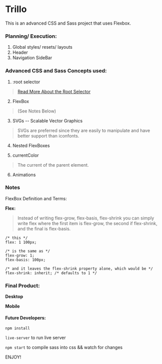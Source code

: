 # Trillo

This is an advanced CSS and Sass project that uses Flexbox.

### Planning/ Execution:
1. Global styles/ resets/ layouts
2. Header
3. Navigation SideBar

### Advanced CSS and Sass Concepts used:
1. :root selector 
>[Read More About the Root Selector](https://css-tricks.com/almanac/selectors/r/root/)

2. FlexBox
>(See Notes Below)

3. SVGs -- Scalable Vector Graphics
>SVGs are preferred since they are easily to manipulate and have better support than iconfonts.

4. Nested FlexBoxes

5. currentColor
>The current of the parent element.

6. Animations

###  Notes
FlexBox Definition and Terms:

**Flex:**
>Instead of writing flex-grow, flex-basis, flex-shrink you can simply write flex where the first item is flex-grow, the second if flex-shrink, and the final is flex-basis. 
```
/* this */
flex: 1 100px;

/* is the same as */
flex-grow: 1;
flex-basis: 100px;

/* and it leaves the flex-shrink property alone, which would be */
flex-shrink: inherit; /* defaults to 1 */
```


### Final Product:

**Desktop**

<!-- ![](project-large.jpg) -->

**Mobile**

<!-- ![](project-small.jpg) -->

#### Future Developers:
`npm install`

`live-server` to run live server

`npm start` to compile sass into css && watch for changes

ENJOY!